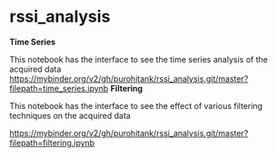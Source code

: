 # rssi_analysis
**Time Series**

This notebook has the interface to see the time series analysis of the acquired data
https://mybinder.org/v2/gh/purohitank/rssi_analysis.git/master?filepath=time_series.ipynb
**Filtering**

This notebook has the interface to see the effect of various filtering techniques on the acquired data

https://mybinder.org/v2/gh/purohitank/rssi_analysis.git/master?filepath=filtering.ipynb
